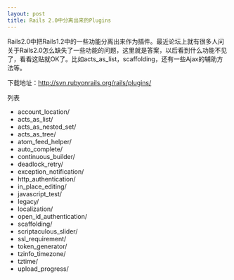```yaml
--- 
layout: post
title: Rails 2.0中分离出来的Plugins
---
```

Rails2.0中把Rails1.2中的一些功能分离出来作为插件。<!--more-->最近论坛上就有很多人问关于Rails2.0怎么缺失了一些功能的问题，这里就是答案，以后看到什么功能不见了，看看这贴就OK了。比如acts_as_list，scaffolding，还有一些Ajax的辅助方法等。

下载地址：<http://svn.rubyonrails.org/rails/plugins/>

列表
* account_location/
* acts_as_list/
* acts_as_nested_set/
* acts_as_tree/
* atom_feed_helper/
* auto_complete/
* continuous_builder/
* deadlock_retry/
* exception_notification/
* http_authentication/
* in_place_editing/
* javascript_test/
* legacy/ 
* localization/
* open_id_authentication/
* scaffolding/
* scriptaculous_slider/
* ssl_requirement/
* token_generator/
* tzinfo_timezone/
* tztime/
* upload_progress/
